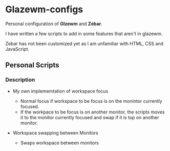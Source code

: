 # Glazewm-configs

Personal configuration of **Glzewm** and **Zebar**.

I have written a few scripts to add in some features that aren't in glazewm.

Zebar has not been customized yet as I am unfamiliar with HTML, CSS and JavaScript.

## Personal Scripts
### Description
- My own implememtation of workspace focus
  - Normal focus if workspace to be focus is on the monintor currently focused.
  - If the workpace to be focus is on another monitor,
    the scripts moves it to the monitor currently focused
    and swap if it is top on another monitor.

- Workspace swapping between Monitors
  - Swaps workspace between monitors
